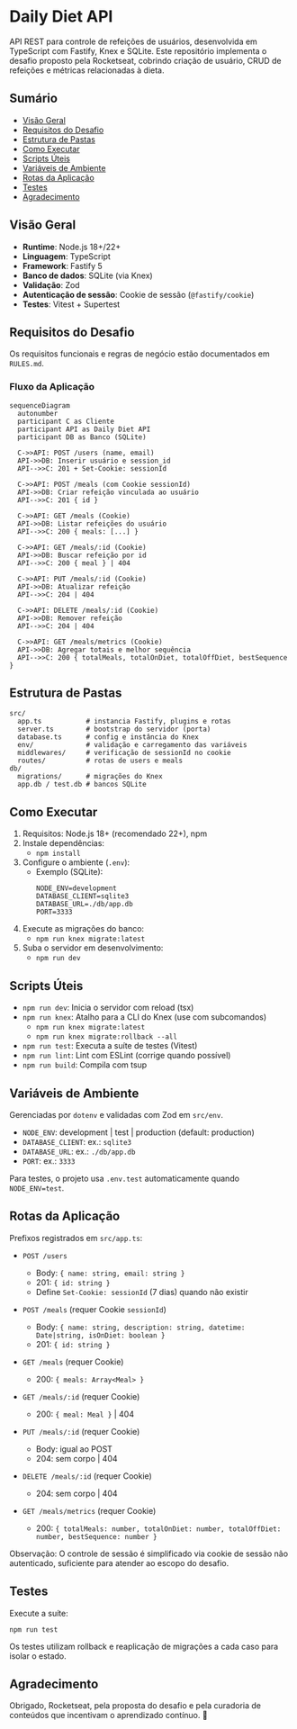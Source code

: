 # Daily Diet API

API REST para controle de refeições de usuários, desenvolvida em TypeScript com Fastify, Knex e SQLite. Este repositório implementa o desafio proposto pela Rocketseat, cobrindo criação de usuário, CRUD de refeições e métricas relacionadas à dieta.

## Sumário
- [Visão Geral](#visão-geral)
- [Requisitos do Desafio](#requisitos-do-desafio)
- [Estrutura de Pastas](#estrutura-de-pastas)
- [Como Executar](#como-executar)
- [Scripts Úteis](#scripts-úteis)
- [Variáveis de Ambiente](#variáveis-de-ambiente)
- [Rotas da Aplicação](#rotas-da-aplicação)
- [Testes](#testes)
- [Agradecimento](#agradecimento)

## Visão Geral
- **Runtime**: Node.js 18+/22+
- **Linguagem**: TypeScript
- **Framework**: Fastify 5
- **Banco de dados**: SQLite (via Knex)
- **Validação**: Zod
- **Autenticação de sessão**: Cookie de sessão (`@fastify/cookie`)
- **Testes**: Vitest + Supertest

## Requisitos do Desafio
Os requisitos funcionais e regras de negócio estão documentados em `RULES.md`.

### Fluxo da Aplicação
```mermaid
sequenceDiagram
  autonumber
  participant C as Cliente
  participant API as Daily Diet API
  participant DB as Banco (SQLite)

  C->>API: POST /users (name, email)
  API->>DB: Inserir usuário e session_id
  API-->>C: 201 + Set-Cookie: sessionId

  C->>API: POST /meals (com Cookie sessionId)
  API->>DB: Criar refeição vinculada ao usuário
  API-->>C: 201 { id }

  C->>API: GET /meals (Cookie)
  API->>DB: Listar refeições do usuário
  API-->>C: 200 { meals: [...] }

  C->>API: GET /meals/:id (Cookie)
  API->>DB: Buscar refeição por id
  API-->>C: 200 { meal } | 404

  C->>API: PUT /meals/:id (Cookie)
  API->>DB: Atualizar refeição
  API-->>C: 204 | 404

  C->>API: DELETE /meals/:id (Cookie)
  API->>DB: Remover refeição
  API-->>C: 204 | 404

  C->>API: GET /meals/metrics (Cookie)
  API->>DB: Agregar totais e melhor sequência
  API-->>C: 200 { totalMeals, totalOnDiet, totalOffDiet, bestSequence }
```

## Estrutura de Pastas
```
src/
  app.ts           # instancia Fastify, plugins e rotas
  server.ts        # bootstrap do servidor (porta)
  database.ts      # config e instância do Knex
  env/             # validação e carregamento das variáveis
  middlewares/     # verificação de sessionId no cookie
  routes/          # rotas de users e meals
db/
  migrations/      # migrações do Knex
  app.db / test.db # bancos SQLite
```

## Como Executar
1. Requisitos: Node.js 18+ (recomendado 22+), npm
2. Instale dependências:
   - `npm install`
3. Configure o ambiente (`.env`):
   - Exemplo (SQLite):
     ```env
     NODE_ENV=development
     DATABASE_CLIENT=sqlite3
     DATABASE_URL=./db/app.db
     PORT=3333
     ```
4. Execute as migrações do banco:
   - `npm run knex migrate:latest`
5. Suba o servidor em desenvolvimento:
   - `npm run dev`

## Scripts Úteis
- `npm run dev`: Inicia o servidor com reload (tsx)
- `npm run knex`: Atalho para a CLI do Knex (use com subcomandos)
  - `npm run knex migrate:latest`
  - `npm run knex migrate:rollback --all`
- `npm run test`: Executa a suíte de testes (Vitest)
- `npm run lint`: Lint com ESLint (corrige quando possível)
- `npm run build`: Compila com tsup

## Variáveis de Ambiente
Gerenciadas por `dotenv` e validadas com Zod em `src/env`.
- `NODE_ENV`: development | test | production (default: production)
- `DATABASE_CLIENT`: ex.: `sqlite3`
- `DATABASE_URL`: ex.: `./db/app.db`
- `PORT`: ex.: `3333`

Para testes, o projeto usa `.env.test` automaticamente quando `NODE_ENV=test`.

## Rotas da Aplicação
Prefixos registrados em `src/app.ts`:
- `POST /users`
  - Body: `{ name: string, email: string }`
  - 201: `{ id: string }`
  - Define `Set-Cookie: sessionId` (7 dias) quando não existir

- `POST /meals` (requer Cookie `sessionId`)
  - Body: `{ name: string, description: string, datetime: Date|string, isOnDiet: boolean }`
  - 201: `{ id: string }`

- `GET /meals` (requer Cookie)
  - 200: `{ meals: Array<Meal> }`

- `GET /meals/:id` (requer Cookie)
  - 200: `{ meal: Meal }` | 404

- `PUT /meals/:id` (requer Cookie)
  - Body: igual ao POST
  - 204: sem corpo | 404

- `DELETE /meals/:id` (requer Cookie)
  - 204: sem corpo | 404

- `GET /meals/metrics` (requer Cookie)
  - 200: `{ totalMeals: number, totalOnDiet: number, totalOffDiet: number, bestSequence: number }`

Observação: O controle de sessão é simplificado via cookie de sessão não autenticado, suficiente para atender ao escopo do desafio.


## Testes
Execute a suíte:
```
npm run test
```
Os testes utilizam rollback e reaplicação de migrações a cada caso para isolar o estado.

## Agradecimento
Obrigado, Rocketseat, pela proposta do desafio e pela curadoria de conteúdos que incentivam o aprendizado contínuo. 💜


